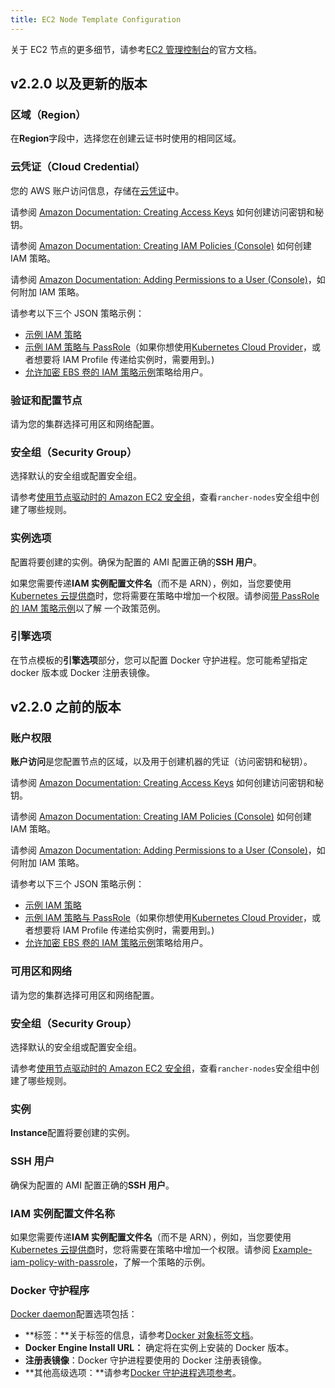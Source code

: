 ```yaml
---
title: EC2 Node Template Configuration
---
```


关于 EC2 节点的更多细节，请参考[EC2 管理控制台](https://aws.amazon.com/ec2)的官方文档。

## v2.2.0 以及更新的版本

### 区域（Region）

在**Region**字段中，选择您在创建云证书时使用的相同区域。

### 云凭证（Cloud Credential）

您的 AWS 账户访问信息，存储在[云凭证](/docs/rancher2/user-settings/cloud-credentials/_index)中。

请参阅 [Amazon Documentation: Creating Access Keys](https://docs.aws.amazon.com/IAM/latest/UserGuide/id_credentials_access-keys.html#Using_CreateAccessKey) 如何创建访问密钥和秘钥。

请参阅 [Amazon Documentation: Creating IAM Policies (Console)](https://docs.aws.amazon.com/IAM/latest/UserGuide/access_policies_create.html#access_policies_create-start) 如何创建 IAM 策略。

请参阅 [Amazon Documentation: Adding Permissions to a User (Console)](https://docs.aws.amazon.com/IAM/latest/UserGuide/id_users_change-permissions.html#users_change_permissions-add-console)，如何附加 IAM 策略。

请参考以下三个 JSON 策略示例：

- [示例 IAM 策略](/docs/rancher2/cluster-provisioning/rke-clusters/node-pools/ec2/_index)
- [示例 IAM 策略与 PassRole](/docs/rancher2/cluster-provisioning/rke-clusters/node-pools/ec2/_index)（如果你想使用[Kubernetes Cloud Provider](/docs/rancher2/cluster-provisioning/rke-clusters/options/cloud-providers/_index)，或者想要将 IAM Profile 传递给实例时，需要用到。)
- [允许加密 EBS 卷的 IAM 策略示例](/docs/rancher2/cluster-provisioning/rke-clusters/node-pools/ec2/_index)策略给用户。

### 验证和配置节点

请为您的集群选择可用区和网络配置。

### 安全组（Security Group）

选择默认的安全组或配置安全组。

请参考[使用节点驱动时的 Amazon EC2 安全组](/docs/rancher2/installation/requirements/ports/_index)，查看`rancher-nodes`安全组中创建了哪些规则。

### 实例选项

配置将要创建的实例。确保为配置的 AMI 配置正确的**SSH 用户**。

如果您需要传递**IAM 实例配置文件名**（而不是 ARN），例如，当您要使用[Kubernetes 云提供商](/docs/rancher2/cluster-provisioning/rke-clusters/options/cloud-providers/_index)时，您将需要在策略中增加一个权限。请参阅[带 PassRole 的 IAM 策略示例](#example-iam-policy-with-passrole)以了解
一个政策范例。

### 引擎选项

在节点模板的**引擎选项**部分，您可以配置 Docker 守护进程。您可能希望指定 docker 版本或 Docker 注册表镜像。

## v2.2.0 之前的版本

### 账户权限

**账户访问**是您配置节点的区域，以及用于创建机器的凭证（访问密钥和秘钥）。

请参阅 [Amazon Documentation: Creating Access Keys](https://docs.aws.amazon.com/IAM/latest/UserGuide/id_credentials_access-keys.html#Using_CreateAccessKey) 如何创建访问密钥和秘钥。

请参阅 [Amazon Documentation: Creating IAM Policies (Console)](https://docs.aws.amazon.com/IAM/latest/UserGuide/access_policies_create.html#access_policies_create-start) 如何创建 IAM 策略。

请参阅 [Amazon Documentation: Adding Permissions to a User (Console)](https://docs.aws.amazon.com/IAM/latest/UserGuide/id_users_change-permissions.html#users_change_permissions-add-console)，如何附加 IAM 策略。

请参考以下三个 JSON 策略示例：

- [示例 IAM 策略](/docs/rancher2/cluster-provisioning/rke-clusters/node-pools/ec2/_index)
- [示例 IAM 策略与 PassRole](/docs/rancher2/cluster-provisioning/rke-clusters/node-pools/ec2/_index)（如果你想使用[Kubernetes Cloud Provider](/docs/rancher2/cluster-provisioning/rke-clusters/options/cloud-providers/_index)，或者想要将 IAM Profile 传递给实例时，需要用到。)
- [允许加密 EBS 卷的 IAM 策略示例](/docs/rancher2/cluster-provisioning/rke-clusters/node-pools/ec2/_index)策略给用户。

### 可用区和网络

请为您的集群选择可用区和网络配置。

### 安全组（Security Group）

选择默认的安全组或配置安全组。

请参考[使用节点驱动时的 Amazon EC2 安全组](/docs/rancher2/installation/requirements/ports/_index)，查看`rancher-nodes`安全组中创建了哪些规则。

### 实例

**Instance**配置将要创建的实例。

### SSH 用户

确保为配置的 AMI 配置正确的**SSH 用户**。

### IAM 实例配置文件名称

如果您需要传递**IAM 实例配置文件名**（而不是 ARN），例如，当您要使用[Kubernetes 云提供商](/docs/rancher2/cluster-provisioning/rke-clusters/options/cloud-providers/_index)时，您将需要在策略中增加一个权限。请参阅 [Example-iam-policy-with-passrole](#example-iam-policy-with-passrole)，了解一个策略的示例。

### Docker 守护程序

[Docker daemon](https://docs.docker.com/engine/docker-overview/#the-docker-daemon)配置选项包括：

- **标签：**关于标签的信息，请参考[Docker 对象标签文档](https://docs.docker.com/config/labels-custom-metadata/)。
- **Docker Engine Install URL：** 确定将在实例上安装的 Docker 版本。
- **注册表镜像**：Docker 守护进程要使用的 Docker 注册表镜像。
- **其他高级选项：**请参考[Docker 守护进程选项参考](https://docs.docker.com/engine/reference/commandline/dockerd/)。
